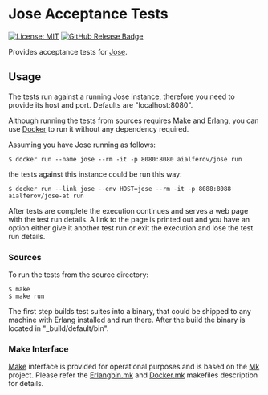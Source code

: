 # Jose Acceptance Tests

[![License: MIT][MIT Badge]][MIT]
[![GitHub Release Badge]][GitHub Releases]

Provides acceptance tests for [Jose](http://github.com/aialferov/jose).

## Usage

The tests run against a running Jose instance, therefore you need to provide its
host and port. Defaults are "localhost:8080".

Although running the tests from sources requires [Make] and [Erlang], you can
use [Docker] to run it without any dependency required.

Assuming you have Jose running as follows:

```
$ docker run --name jose --rm -it -p 8080:8080 aialferov/jose run
```

the tests against this instance could be run this way:

```
$ docker run --link jose --env HOST=jose --rm -it -p 8088:8088 aialferov/jose-at run
```

After tests are complete the execution continues and serves a web page with the
test run details. A link to the page is printed out and you have an option
either give it another test run or exit the execution and lose the test run
details.

### Sources

To run the tests from the source directory:

```
$ make
$ make run
```

The first step builds test suites into a binary, that could be shipped to any
machine with Erlang installed and run there. After the build the binary is
located in "_build/default/bin".

### Make Interface

[Make] interface is provided for operational purposes and is based on the [Mk]
project. Please refer the [Erlangbin.mk] and [Docker.mk] makefiles description
for details.

<!-- Links -->

[MIT]: https://opensource.org/licenses/MIT
[GitHub Releases]: https://github.com/aialferov/jose-at/releases

[Mk]: https://github.com/aialferov/mk
[Jose]: https://github.com/aialferov/jose
[Make]: https://www.gnu.org/software/make
[Docker]: https://docs.docker.io
[Erlang]: http://erlang.org
[R3tmpl]: https://github.com/aialferov/r3tmpl
[Docker.mk]: https://github.com/aialferov/mk#dockermk
[Erlangbin.mk]: https://github.com/aialferov/mk#erlangbinmk

<!-- Badges -->

[MIT Badge]: https://img.shields.io/badge/License-MIT-yellow.svg?style=flat-square
[GitHub Release Badge]: https://img.shields.io/github/release/aialferov/jose-at/all.svg?style=flat-square
